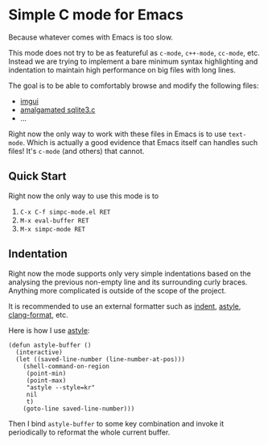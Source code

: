 # Simple C mode for Emacs

Because whatever comes with Emacs is too slow.

This mode does not try to be as featureful as `c-mode`, `c++-mode`,
`cc-mode`, etc. Instead we are trying to implement a bare minimum
syntax highlighting and indentation to maintain high performance on
big files with long lines.

The goal is to be able to comfortably browse and modify the following files:
- [imgui](https://raw.githubusercontent.com/ocornut/imgui/fb7f6cab8c322731da336e553915e944bf386e62/imgui.h)
- [amalgamated sqlite3.c](https://raw.githubusercontent.com/IreneKnapp/direct-sqlite/a74cc50c735053c7c49c487a66e7756b524db883/cbits/sqlite3.c)
- ...

Right now the only way to work with these files in Emacs is to use
`text-mode`. Which is actually a good evidence that Emacs itself can
handles such files! It's `c-mode` (and others) that cannot.

## Quick Start

Right now the only way to use this mode is to

1. `C-x C-f simpc-mode.el RET`
2. `M-x eval-buffer RET`
3. `M-x simpc-mode RET`

## Indentation

Right now the mode supports only very simple indentations based on the
analysing the previous non-empty line and its surrounding curly
braces. Anything more complicated is outside of the scope of the
project.

It is recommended to use an external formatter such as
[indent](https://www.gnu.org/software/indent/),
[astyle](http://astyle.sourceforge.net/),
[clang-format](https://clang.llvm.org/docs/ClangFormat.html), etc.

Here is how I use [astyle](http://astyle.sourceforge.net/):

```emacs-lisp
(defun astyle-buffer ()
  (interactive)
  (let ((saved-line-number (line-number-at-pos)))
    (shell-command-on-region
     (point-min)
     (point-max)
     "astyle --style=kr"
     nil
     t)
    (goto-line saved-line-number)))
```

Then I bind `astyle-buffer` to some key combination and invoke it
periodically to reformat the whole current buffer.
